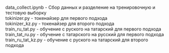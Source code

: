 data_collect.ipynb - Сбор данных и разделение на тренировочную и тестовую выборку \
tokinizer.py - токенайзер для первого подхода \
tokinizer_kz.py - токенайзер для второго подхода \
train_ru_tat.py - обучение с руского на татарский для первого подхода \
train_tat_ru.py - обучение с татарского на русский для первого подхода \
train_ru_tat_kz.py - обучение с руского на татарский для второго подхода
